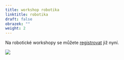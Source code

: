 ```yaml
---
title: workshop robotika
linktitle: robotika
draft: false
obrazek: ""
weight: 2
---
```

Na robotické workshopy se můžete [registrovat](https://brezanek.webooker.eu/Actions) již nyní.

![](/assets/media/robotika_-workshopy.jpg)